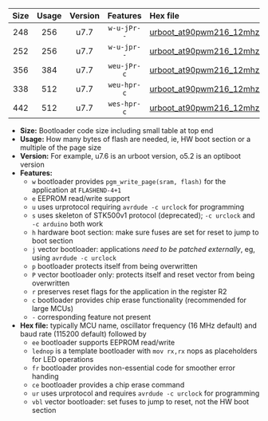 |Size|Usage|Version|Features|Hex file|
|:-:|:-:|:-:|:-:|:--|
|248|256|u7.7|`w-u-jPr--`|[urboot_at90pwm216_12mhz_19200bps_lednop_ur_vbl.hex](https://raw.githubusercontent.com/stefanrueger/urboot.hex/main/mcus/at90pwm216/fcpu_12mhz/19200_bps/urboot_at90pwm216_12mhz_19200bps_lednop_ur_vbl.hex)|
|252|256|u7.7|`w-u-jpr--`|[urboot_at90pwm216_12mhz_19200bps_lednop_fr_ur_vbl.hex](https://raw.githubusercontent.com/stefanrueger/urboot.hex/main/mcus/at90pwm216/fcpu_12mhz/19200_bps/urboot_at90pwm216_12mhz_19200bps_lednop_fr_ur_vbl.hex)|
|356|384|u7.7|`weu-jPr-c`|[urboot_at90pwm216_12mhz_19200bps_ee_lednop_fr_ce_ur_vbl.hex](https://raw.githubusercontent.com/stefanrueger/urboot.hex/main/mcus/at90pwm216/fcpu_12mhz/19200_bps/urboot_at90pwm216_12mhz_19200bps_ee_lednop_fr_ce_ur_vbl.hex)|
|338|512|u7.7|`weu-hpr-c`|[urboot_at90pwm216_12mhz_19200bps_ee_lednop_fr_ce_ur.hex](https://raw.githubusercontent.com/stefanrueger/urboot.hex/main/mcus/at90pwm216/fcpu_12mhz/19200_bps/urboot_at90pwm216_12mhz_19200bps_ee_lednop_fr_ce_ur.hex)|
|442|512|u7.7|`wes-hpr-c`|[urboot_at90pwm216_12mhz_19200bps_ee_lednop_fr_ce.hex](https://raw.githubusercontent.com/stefanrueger/urboot.hex/main/mcus/at90pwm216/fcpu_12mhz/19200_bps/urboot_at90pwm216_12mhz_19200bps_ee_lednop_fr_ce.hex)|

- **Size:** Bootloader code size including small table at top end
- **Usage:** How many bytes of flash are needed, ie, HW boot section or a multiple of the page size
- **Version:** For example, u7.6 is an urboot version, o5.2 is an optiboot version
- **Features:**
  + `w` bootloader provides `pgm_write_page(sram, flash)` for the application at `FLASHEND-4+1`
  + `e` EEPROM read/write support
  + `u` uses urprotocol requiring `avrdude -c urclock` for programming
  + `s` uses skeleton of STK500v1 protocol (deprecated); `-c urclock` and `-c arduino` both work
  + `h` hardware boot section: make sure fuses are set for reset to jump to boot section
  + `j` vector bootloader: applications *need to be patched externally*, eg, using `avrdude -c urclock`
  + `p` bootloader protects itself from being overwritten
  + `P` vector bootloader only: protects itself and reset vector from being overwritten
  + `r` preserves reset flags for the application in the register R2
  + `c` bootloader provides chip erase functionality (recommended for large MCUs)
  + `-` corresponding feature not present
- **Hex file:** typically MCU name, oscillator frequency (16 MHz default) and baud rate (115200 default) followed by
  + `ee` bootloader supports EEPROM read/write
  + `lednop` is a template bootloader with `mov rx,rx` nops as placeholders for LED operations
  + `fr` bootloader provides non-essential code for smoother error handing
  + `ce` bootloader provides a chip erase command
  + `ur` uses urprotocol and requires `avrdude -c urclock` for programming
  + `vbl` vector bootloader: set fuses to jump to reset, not the HW boot section
